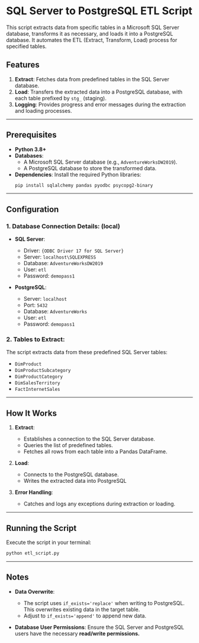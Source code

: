 # SQL Server to PostgreSQL ETL Script

This script extracts data from specific tables in a Microsoft SQL Server database, transforms it as necessary, and loads it into a PostgreSQL database. It automates the ETL (Extract, Transform, Load) process for specified tables.

## Features

1. **Extract**: Fetches data from predefined tables in the SQL Server database.
2. **Load**: Transfers the extracted data into a PostgreSQL database, with each table prefixed by `stg_` (staging).
3. **Logging**: Provides progress and error messages during the extraction and loading processes.

---

## Prerequisites

- **Python 3.8+**
- **Databases**:
  - A Microsoft SQL Server database (e.g., `AdventureWorksDW2019`).
  - A PostgreSQL database to store the transformed data.
- **Dependencies**:
  Install the required Python libraries:
  ```bash
  pip install sqlalchemy pandas pyodbc psycopg2-binary
  ```

---

## Configuration

### 1. Database Connection Details: (local)
- **SQL Server**: 
  - Driver: `{ODBC Driver 17 for SQL Server}`
  - Server: `localhost\SQLEXPRESS`
  - Database: `AdventureWorksDW2019`
  - User: `etl`
  - Password: `demopass1`

- **PostgreSQL**:
  - Server: `localhost`
  - Port: `5432`
  - Database: `AdventureWorks`
  - User: `etl`
  - Password: `demopass1`


### 2. Tables to Extract:
The script extracts data from these predefined SQL Server tables:
- `DimProduct`
- `DimProductSubcategory`
- `DimProductCategory`
- `DimSalesTerritory`
- `FactInternetSales`

---

## How It Works

1. **Extract**:
   - Establishes a connection to the SQL Server database.
   - Queries the list of predefined tables.
   - Fetches all rows from each table into a Pandas DataFrame.

2. **Load**:
   - Connects to the PostgreSQL database.
   - Writes the extracted data into PostgreSQL

3. **Error Handling**:
   - Catches and logs any exceptions during extraction or loading.

---

## Running the Script
   Execute the script in your terminal:
   ```bash
   python etl_script.py
   ```

---
## Notes

- **Data Overwrite**:
  - The script uses `if_exists='replace'` when writing to PostgreSQL. This overwrites existing data in the target table.
  - Adjust to `if_exists='append'` to append new data.

- **Database User Permissions**:
  Ensure the SQL Server and PostgreSQL users have the necessary **read/write permissions.**
